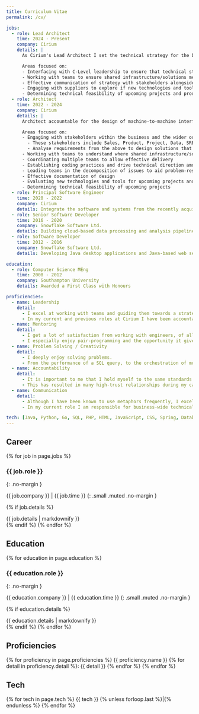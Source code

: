 ```yaml
---
title: Curriculum Vitae
permalink: /cv/

jobs:
  - role: Lead Architect
    time: 2024 - Present
    company: Cirium
    details: |
      As Cirium's Lead Architect I set the technical strategy for the business; designing organisation wide solutions that support Cirium's future growth.

      Areas focused on:
      - Interfacing with C-Level leadership to ensure that technical strategy aligns with the goals of the business
      - Working with teams to ensure shared infrastructure/solutions meet their needs
      - Effective communication of strategy with stakeholders alongside clear documentation of designs
      - Engaging with suppliers to explore if new technologies and tools can support the business
      - Determining technical feasibility of upcoming projects and products
  - role: Architect
    time: 2022 - 2024
    company: Cirium
    details: |
      Architect accountable for the design of machine-to-machine interfaces (e.g. HTTP APIs, AMQP).

      Areas focused on:
      - Engaging with stakeholders within the business and the wider organisation to gather requirements
        - These stakeholders include Sales, Product, Project, Data, SREs, and Security
        - Analyse requirements from the above to design solutions that meet the business needs
      - Working with teams to understand where shared infrastructure/solutions may benefit the business
      - Coordinating multiple teams to allow effective delivery
      - Establishing coding practices and drive technical direction amongst development teams
      - Leading teams in the decomposition of issues to aid problem-resolution
      - Effective documentation of design
      - Evaluating new technologies and tools for upcoming projects and train teams in their usage
      - Determining technical feasibility of upcoming projects
  - role: Principal Software Engineer
    time: 2020 - 2022
    company: Cirium
    details: Integrate the software and systems from the recently acquired Snowflake Software into the broader processes and systems of Cirium.
  - role: Senior Software Developer
    time: 2016 - 2020
    company: Snowflake Software Ltd.
    details: Building cloud-based data processing and analysis pipelines for the Aviation industry.
  - role: Software Developer
    time: 2012 - 2016
    company: Snowflake Software Ltd.
    details: Developing Java desktop applications and Java-based web services in an Agile environment.

education:
  - role: Computer Science MEng
    time: 2008 - 2012
    company: Southampton University
    details: Awarded a First Class with Honours

proficiencies:
  - name: Leadership
    detail:
      - I excel at working with teams and guiding them towards a strategic vision.
      - In my current and previous roles at Cirium I have been accountable for driving the engineering department towards a platform based architecture.
  - name: Mentoring
    detail:
      - I get a lot of satisfaction from working with engineers, of all levels, to grow their craft.
      - I especially enjoy pair-programming and the opportunity it gives me to not only train, but learn from other engineers.
  - name: Problem Solving / Creativity
    detail:
      - I deeply enjoy solving problems.
      - From the performance of a SQL query, to the orchestration of multiple teams building out a business case; no problem is too big or small.
  - name: Accountability
    detail:
      - It is important to me that I hold myself to the same standards I hold others to.
      - This has resulted in many high-trust relationships during my career as people can count on me to deliver whilst simultaneously striving to be better next time.
  - name: Communication
    detail:
      - Although I have been known to use metaphors frequently, I excel at communicating with others.
      - In my current role I am responsible for business-wide technical strategy which I have to communicate upwards to C-Level management, and downwards to engineering teams.

tech: [Java, Python, Go, SQL, PHP, HTML, JavaScript, CSS, Spring, Databricks, LLMs, AWS, Azure, GCP, PostgreSQL, Snowflake, Oracle, SQL Server, Elasticsearch, MongoDB, Docker, Terraform, Kubernetes, Git, Unix]
---
```

<!-- markdownlint-disable MD022 -->
<!-- markdownlint-disable MD033 -->

## Career

{% for job in page.jobs %}
### {{ job.role }}
{: .no-margin }

{{ job.company }} \| {{ job.time }}
{: .small .muted .no-margin }

{% if job.details %}
  <div class="small">
    {{ job.details | markdownify }}
  </div>
{% endif %}
{% endfor %}

## Education

{% for education in page.education %}

### {{ education.role }}
{: .no-margin }

{{ education.company }} \| {{ education.time }}
{: .small .muted .no-margin }

{% if education.details %}
  <div class="small">
    {{ education.details | markdownify }}
  </div>
{% endif %}
{% endfor %}

## Proficiencies

{% for proficiency in page.proficiencies %}
{{ proficiency.name }}
{% for detail in proficiency.detail %}: {{ detail }}
{% endfor %}
{% endfor %}

## Tech

<p>
{% for tech in page.tech %}
  <span class="tech-item small">{{ tech }}</span>
  {% unless forloop.last %}|{% endunless %}
{% endfor %}
</p>

<!-- markdownlint-enable MD033 -->
<!-- markdownlint-enable MD022 -->
